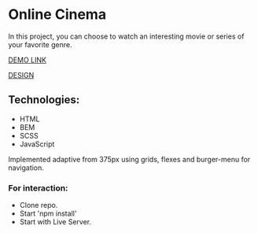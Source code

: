 # Online Cinema
In this project, you can choose to watch an interesting movie or series of your favorite genre.

[DEMO LINK](https://wfurs0w.github.io/online-cinema/)

[DESIGN](https://www.figma.com/file/Pdghn846F7yMtoMjLdtrhg/Justice-League?node-id=0%3A1&t=QBiqlIAOLQXQ7VOv-1)


## Technologies:

- HTML
- BEM
- SCSS
- JavaScript

Implemented adaptive from 375px using grids, flexes and burger-menu for navigation.

### For interaction:

- Clone repo.
- Start 'npm install'
- Start with Live Server.
